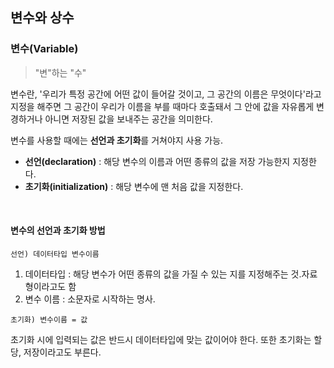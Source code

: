 ## 변수와 상수

### 변수(Variable)

> "변"하는 "수"

변수란, '우리가 특정 공간에 어떤 값이 들어갈 것이고, 그 공간의 이름은 무엇이다'라고 지정을 해주면
그 공간이 우리가 이름을 부를 때마다 호출돼서 그 안에 값을 자유롭게 변경하거나 아니면 저장된 값을
보내주는 공간을 의미한다.

변수를 사용할 때에는 **선언과 초기화**를 거쳐야지 사용 가능.

- **선언(declaration)** : 해당 변수의 이름과 어떤 종류의 값을 저장 가능한지 지정한다.
- **초기화(initialization)** : 해당 변수에 맨 처음 값을 지정한다.

<br>

#### 변수의 선언과 초기화 방법

```
선언) 데이터타입 변수이름
```

1. 데이터타입 : 해당 변수가 어떤 종류의 값을 가질 수 있는 지를 지정해주는 것.자료형이라고도 함
2. 변수 이름 : 소문자로 시작하는 명사.

```
초기화) 변수이름 = 값
```

초기화 시에 입력되는 값은 반드시 데이터타입에 맞는 값이어야 한다. 또한 초기화는 할당, 저장이라고도 부른다.
